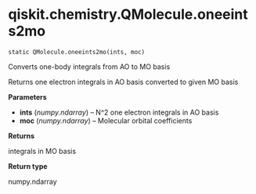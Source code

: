 # qiskit.chemistry.QMolecule.oneeints2mo

`static QMolecule.oneeints2mo(ints, moc)`

Converts one-body integrals from AO to MO basis

Returns one electron integrals in AO basis converted to given MO basis

**Parameters**

*   **ints** (*numpy.ndarray*) – N^2 one electron integrals in AO basis
*   **moc** (*numpy.ndarray*) – Molecular orbital coefficients

**Returns**

integrals in MO basis

**Return type**

numpy.ndarray

